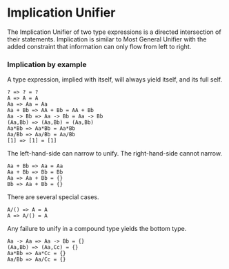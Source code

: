 # Implication Unifier

The Implication Unifier of two type expressions is a directed intersection of their statements.
Implication is similar to Most General Unifier with the added constraint that information can only flow from left to right.

### Implication by example

A type expression, implied with itself, will always yield itself, and its full self.

```lsts
? => ? = ?
A => A = A
Aa => Aa = Aa
Aa + Bb => AA + Bb = AA + Bb
Aa -> Bb => Aa -> Bb = Aa -> Bb
(Aa,Bb) => (Aa,Bb) = (Aa,Bb)
Aa*Bb => Aa*Bb = Aa*Bb
Aa/Bb => Aa/Bb = Aa/Bb
[1] => [1] = [1]
```

The left-hand-side can narrow to unify. The right-hand-side cannot narrow.

```lsts
Aa + Bb => Aa = Aa
Aa + Bb => Bb = Bb
Aa => Aa + Bb = {}
Bb => Aa + Bb = {}
```

There are several special cases.

```lsts
A/() => A = A
A => A/() = A
```

Any failure to unify in a compound type yields the bottom type.

```lsts
Aa -> Aa => Aa -> Bb = {}
(Aa,Bb) => (Aa,Cc) = {}
Aa*Bb => Aa*Cc = {}
Aa/Bb => Aa/Cc = {}
```
